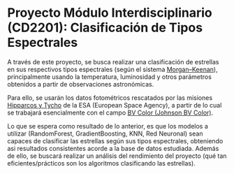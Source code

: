 # Proyecto Módulo Interdisciplinario (CD2201): Clasificación de Tipos Espectrales

A través de este proyecto, se busca realizar una clasificación de estrellas en sus respectivos tipos espectrales (según el sistema [Morgan–Keenan](https://pages.uoregon.edu/imamura/122/lecture-4/mk.html)), principalmente usando la temperatura, luminosidad y otros parámetros obtenidos a partir de observaciones astronómicas.

Para ello, se usarán los datos fotométricos rescatados por las misiones [Hipparcos y Tycho](https://heasarc.gsfc.nasa.gov/w3browse/all/hipparcos.html) de la ESA (European Space Agency), a partir de lo cual se trabajará esencialmente con el campo [BV Color (Johnson BV Color)](https://www.sea-astronomia.es/glosario/color).

Lo que se espera como resultado de lo anterior, es que los modelos a utilizar (RandomForest, GradientBoosting, KNN, Red Neuronal) sean capaces de clasificar las estrellas según sus tipos espectrales, obteniendo asi resultados consistentes acorde a la base de datos estudiada. Además de ello, se buscará realizar un análisis del rendimiento del proyecto (qué tan eficientes/prácticos son los algoritmos clasificando las estrellas).
